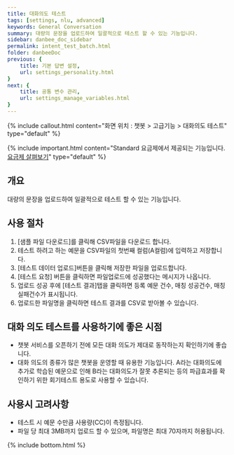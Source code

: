 ```yaml
---
title: 대화의도 테스트
tags: [settings, nlu, advanced]
keywords: General Conversation
summary: 대량의 문장을 업로드하여 일괄적으로 테스트 할 수 있는 기능입니다.
sidebar: danbee_doc_sidebar
permalink: intent_test_batch.html
folder: danbeeDoc
previous: {
    title: 기본 답변 설정,
    url: settings_personality.html
}
next: {
    title: 공통 변수 관리,
    url: settings_manage_variables.html
}
---
```


{% include callout.html content="화면 위치 : 챗봇 > 고급기능 > 대화의도 테스트" type="default" %}

{% include important.html content="Standard 요금제에서 제공되는 기능입니다. [요금제 살펴보기](https://danbee.ai/pricing.html)" type="default" %}

## 개요
대량의 문장을 업로드하여 일괄적으로 테스트 할 수 있는 기능입니다.

## 사용 절차
1. [샘플 파일 다운로드]를 클릭해 CSV파일을 다운로드 합니다.
2. 테스트 하려고 하는 예문을 CSV파일의 첫번째 컬럼(A컬럼)에 입력하고 저장합니다.
3. [테스트 데이터 업로드]버튼을 클릭해 저장한 파일을 업로드합니다.
4. [테스트 요청] 버튼을 클릭하면 파일업로드에 성공했다는 메시지가 나옵니다.
5. 업로드 성공 후에 [테스트 결과]탭을 클릭하면 등록 예문 건수, 매칭 성공건수, 매칭 실패건수가 표시됩니다.
6. 업로드한 파일명을 클릭하면 테스트 결과를 CSV로 받아볼 수 있습니다.

## 대화 의도 테스트를 사용하기에 좋은 시점
- 챗봇 서비스를 오픈하기 전에 모든 대화 의도가 제대로 동작하는지 확인하기에 좋습니다.
- 대화 의도의 종류가 많은 챗봇을 운영할 때 유용한 기능입니다. A라는 대화의도에 추가로 학습된 예문으로 인해 B라는 대화의도가 잘못 추론되는 등의 파급효과를 확인하기 위한 회기테스트 용도로 사용할 수 있습니다.

## 사용시 고려사항
- 테스트 시 예문 수만큼 사용량(CC)이 측정됩니다.
- 파일 당 최대 3MB까지 업로드 할 수 있으며, 파일명은 최대 70자까지 허용됩니다.



{% include bottom.html %}

